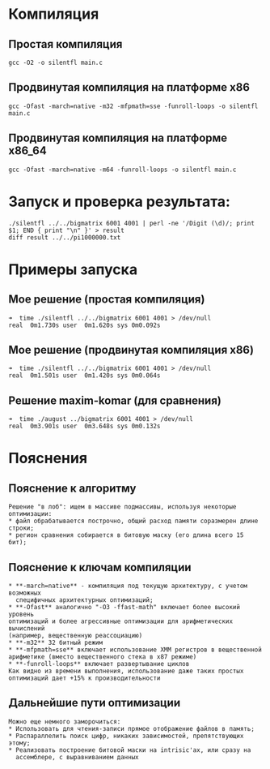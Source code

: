 # Компиляция

## Простая компиляция
    gcc -O2 -o silentfl main.c

## Продвинутая компиляция на платформе x86
    gcc -Ofast -march=native -m32 -mfpmath=sse -funroll-loops -o silentfl main.c

## Продвинутая компиляция на платформе x86_64
    gcc -Ofast -march=native -m64 -funroll-loops -o silentfl main.c

# Запуск и проверка результата:
    ./silentfl ../../bigmatrix 6001 4001 | perl -ne '/Digit (\d)/; print $1; END { print "\n" }' > result
    diff result ../../pi1000000.txt

# Примеры запуска

## Мое решение (простая компиляция)
    ➜  time ./silentfl ../../bigmatrix 6001 4001 > /dev/null
    real  0m1.730s user  0m1.620s sys 0m0.092s
    
## Мое решение (продвинутая компиляция x86)
    ➜  time ./silentfl ../../bigmatrix 6001 4001 > /dev/null
    real  0m1.501s user  0m1.420s sys 0m0.064s

## Решение maxim-komar (для сравнения)
    ➜  time ./august ../bigmatrix 6001 4001 > /dev/null 
    real  0m3.901s user  0m3.648s sys 0m0.132s

# Пояснения

## Пояснение к алгоритму
    Решение "в лоб": ищем в массиве подмассивы, используя некоторые оптимизации:
    * файл обрабатывается построчно, общий расход памяти соразмерен длине строки;
    * регион сравнения собирается в битовую маску (его длина всего 15 бит);

## Пояснение к ключам компиляции
    * **-march=native** - компиляция под текущую архитектуру, с учетом возможных
      специфичных архитектурных оптимизаций;
    * **-Ofast** аналогично "-O3 -ffast-math" включает более высокий уровень
    оптимизаций и более агрессивные оптимизации для арифметических вычислений
    (например, вещественную реассоциацию)
    * **-m32** 32 битный режим
    * **-mfpmath=sse** включает использование XMM регистров в вещественной
    арифметике (вместо вещественного стека в x87 режиме)
    * **-funroll-loops** включает развертывание циклов
    Как видно из времени выполнения, использование даже таких простых
    оптимизаций дает +15% к производительности

## Дальнейшие пути оптимизации
    Можно еще немного заморочиться:
    * Использовать для чтения-записи прямое отображение файлов в память;
    * Распараллелить поиск цифр, никаких зависимостей, препятствующих этому;
    * Реализовать построение битовой маски на intrisic'ах, или сразу на
      ассемблере, с выравниванием данных

